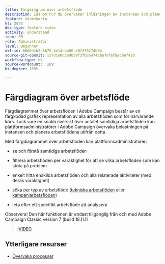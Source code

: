 ```yaml
---
title: Färgdiagram över arbetsflöde
description: Läs om hur du övervakar inläsningen av instansen och planerar arbetsflöden utifrån detta.
feature: Värmekarta
kt: 2093
doc-type: feature video
activity: understand
team: PM
role: Administrator
level: Beginner
exl-id: b6d0d4b2-3b76-4e14-ba80-c0f370274b04
source-git-commit: 137d1e0c36d038f3fb8a4742bafef6fbac96f41d
workflow-type: ht
source-wordcount: '169'
ht-degree: 100%

---
```


# Färgdiagram över arbetsflöde

Färgdiagrammet över arbetsflöden i Adobe Campaign består av en färgkodad grafisk representation av alla arbetsflöden som för närvarande körs.  Tack vare en snabb översikt över antalet samtidiga arbetsflöden kan plattformsadministratörer i Adobe Campaign övervaka belastningen på instansen och planera arbetsflödena utifrån detta.

Med färgdiagrammet över arbetsflöden kan plattformsadministratörer:

* se och förstå samtidiga arbetsflöden
* filtrera arbetsflöden per varaktighet för att se vilka arbetsflöden som kan stöta på problem
* enkelt hitta enskilda arbetsflöden och alla relaterade aktiviteter (med deras varaktighet)

* söka per typ av arbetsflöde ([tekniska arbetsflöden](https://docs.adobe.com/content/help/sv-SE/campaign-classic/using/automating-with-workflows/general-operation/building-a-workflow.html#technical-workflows) eller [kampanjarbetsflöden](https://docs.adobe.com/content/help/sv-SE/campaign-classic/using/automating-with-workflows/general-operation/building-a-workflow.html#campaign-workflows))

* leta efter ett specifikt arbetsflöde att analysera

Observera! Den här funktionen är endast tillgänglig från och med Adobe Campaign Classic version 7 (build 18.11.1)

>[!VIDEO](https://video.tv.adobe.com/v/25558?quality=12)

## Ytterligare resurser

* [Övervaka processer](https://docs.adobe.com/content/help/sv-SE/campaign-classic/using/monitoring-campaign-classic/production-procedures/monitoring-processes.html#Workflow_monitoring)
